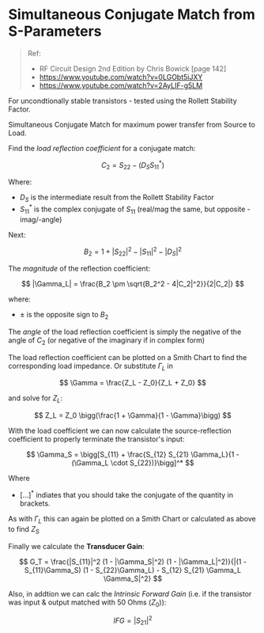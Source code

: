 # Simultaneous Conjugate Match from S-Parameters

> Ref:
> * RF Circuit Design 2nd Edition by Chris Bowick [page 142]
> * https://www.youtube.com/watch?v=0LGObt5iJXY
> * https://www.youtube.com/watch?v=2AyLIF-g5LM

For uncondtionally stable transistors - tested using the Rollett Stability Factor.

Simultaneous Conjugate Match for maximum power transfer from Source to Load.

Find the *load reflection coefficient* for a conjugate match:

$$
C_2 = S_{22} - (D_S S_{11}^*)
$$

Where:
* $D_S$ is the intermediate result from the Rollett Stability Factor
* $S_{11}^*$ is the complex conjugate of $S_{11}$ (real/mag the same, but opposite -imag/-angle)

Next:

$$
B_2 = 1 + |S_{22}|^2 - |S_{11}|^2 - |D_S|^2
$$

The *magnitude* of the reflection coefficient:

$$
|\Gamma_L| = \frac{B_2 \pm \sqrt{B_2^2 - 4|C_2|^2}}{2|C_2|}
$$

where:
* $\pm$ is the opposite sign to $B_2$

The *angle* of the load reflection coefficient is simply the negative of the angle of $C_2$ (or negative of the imaginary if in complex form)

The load reflection coefficient can be plotted on a Smith Chart to find the corresponding load impedance. Or substitute $\Gamma_L$ in

$$
\Gamma = \frac{Z_L - Z_0}{Z_L + Z_0}
$$

and solve for $Z_L$:

$$
Z_L = Z_0 \bigg(\frac{1 + \Gamma}{1 - \Gamma}\bigg)
$$

With the load coefficient we can now calculate the source-reflection coefficient to properly terminate the transistor's input:

$$
\Gamma_S = \bigg[S_{11} + \frac{S_{12} S_{21} \Gamma_L}{1 - (\Gamma_L \cdot S_{22})}\bigg]^*
$$

Where
* $\bigg[ \ldots \bigg]^*$ indiates that you should take the conjugate of the quantity in brackets.

As with $\Gamma_L$ this can again be plotted on a Smith Chart or calculated as above to find $Z_S$

Finally we calculate the **Transducer Gain**:

$$
G_T = \frac{|S_{11}|^2 (1 - |\Gamma_S|^2) (1 - |\Gamma_L|^2)}{|(1 - S_{11}\Gamma_S) (1 - S_{22}\Gamma_L) - S_{12} S_{21} \Gamma_L \Gamma_S|^2}
$$

Also, in addtion we can calc the *Intrinsic Forward Gain* (i.e. if the transistor was input & output matched with 50 Ohms ($Z_0$)):

$$
IFG = \big|S_{21}\big|^2
$$